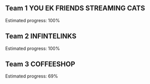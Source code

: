 ## Team 1 YOU EK FRIENDS STREAMING CATS

Estimated progress: 100%

## Team 2 INFINTELINKS

Estimated progress: 100%

## Team 3 COFFEESHOP

Estimated progress: 69%
